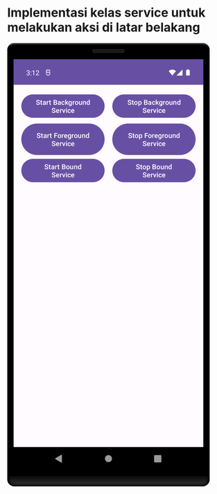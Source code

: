 # Implementasi kelas service untuk melakukan aksi di latar belakang
![alt text](https://github.com/syafiqfajrianemha/latihan-service/blob/main/Screenshot_20230918_151227.png?raw=true)
